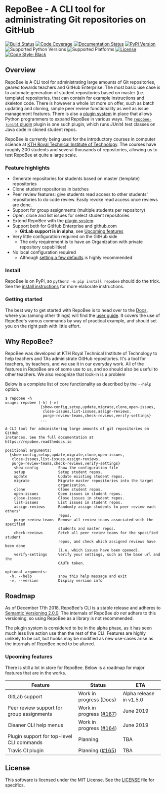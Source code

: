 # RepoBee - A CLI tool for administrating Git repositories on GitHub
[![Build Status](https://travis-ci.com/repobee/repobee.svg)](https://travis-ci.com/repobee/repobee)
[![Code Coverage](https://codecov.io/gh/repobee/repobee/branch/master/graph/badge.svg)](https://codecov.io/gh/repobee/repobee)
[![Documentation Status](https://readthedocs.org/projects/repobee/badge/?version=stable)](http://repobee.readthedocs.io/en/stable/)
[![PyPi Version](https://badge.fury.io/py/repobee.svg)](https://badge.fury.io/py/repobee)
![Supported Python Versions](https://img.shields.io/badge/python-3.5%2C%203.6%2C%203.7-blue.svg)
![Supported Platforms](https://img.shields.io/badge/platforms-Linux%2C%20macOS-blue.svg)
[![License](https://img.shields.io/badge/license-MIT-blue.svg)](LICENSE)
[![Code Style: Black](https://img.shields.io/badge/code%20style-black-000000.svg)](https://github.com/ambv/black)

## Overview
RepoBee is A CLI tool for administrating large amounts of Git repositories,
geared towards teachers and GitHub Enterprise. The most basic use case is to
automate generation of student repositories based on master (i.e. template)
repositories, that can contain for example instructions and skeleton code.
There is however a whole lot more on offer, such as batch updating and cloning,
simple peer review functionality as well as issue management features. There is
also a [plugin system](https://github.com/repobee/repobee-plug) in place that
allows Python programmers to expand RepoBee in various ways. The
[`repobee-junit4` plugin](https://github.com/repobee/repobee-junit4) plugin is
one such plugin, which runs JUnit4 test classes on Java code in cloned student
repos.

RepoBee is currently being used for the introductory courses in computer science at
[KTH Royal Technical Institute of Technology](https://www.kth.se/en/eecs). The
courses have roughly 200 students and several thousands of repositories,
allowing us to test RepoBee at quite a large scale.

### Feature highlights

* Generate repositories for students based on master (template) repositories
* Clone student repositories in batches
* Peer review features: give students read access to other students'
  repositories to do code review. Easily revoke read access once reviews are
  done.
* Support for group assignments (multiple students per repository)
* Open, close and list issues for select student repositories
* Extend RepoBee with the
  [plugin system](https://repobee.readthedocs.io/en/stable/plugins.html)
* Support both for GitHub Enterprise and github.com
    - **GitLab support is in alpha**, see [Upcoming features](#upcoming-features)
* Very little configuration required on the GitHub side
    - The only requirement is to have an Organization with private repository
      capabilities!
* No local configuration required
    - Although [setting a few defaults](https://repobee.readthedocs.io/en/stable/configuration.html#configuration)
      is highly recommended

### Install
RepoBee is on PyPi, so `python3 -m pip install repobee` should do the trick. See the
[install instructions](https://repobee.readthedocs.io/en/stable/install.html)
for more elaborate instructions.

### Getting started
The best way to get started with RepoBee is to head over to the
[Docs](https://repobee.readthedocs.io/en/stable/), where you (among other
things) will find the
[user guide](https://repobee.readthedocs.io/en/stable/userguide.html).
It covers the use of RepoBee's varous commands by way of practical example,
and should set you on the right path with little effort.

## Why RepoBee?
RepoBee was developed at KTH Royal Technical Institute of Technology to help
teachers and TAs administrate GitHub repositories. It's a tool for teachers, by
teachers, and we use it in our everyday work. All of the features in RepoBee
are of some use to us, and so should also be useful to other teachers. We also
recognize that lock-in is a problem

Below is
a complete list of core functionality as described by the `--help` option.

```
$ repobee -h
usage: repobee [-h] [-v]
                {show-config,setup,update,migrate,clone,open-issues,
                 close-issues,list-issues,assign-reviews,
                 purge-review-teams,check-reviews,verify-settings}
                ...

A CLI tool for administering large amounts of git repositories on GitHub
instances. See the full documentation at https://repobee.readthedocs.io

positional arguments:
  {show-config,setup,update,migrate,clone,open-issues,
   close-issues,list-issues,assign-reviews,
   purge-review-teams,check-reviews,verify-settings}
    show-config         Show the configuration file
    setup               Setup student repos.
    update              Update existing student repos.
    migrate             Migrate master repositories into the target
                        organization.
    clone               Clone student repos.
    open-issues         Open issues in student repos.
    close-issues        Close issues in student repos.
    list-issues         List issues in student repos.
    assign-reviews      Randomly assign students to peer review each others'
                        repos.
    purge-review-teams  Remove all review teams associated with the specified
                        students and master repos.
    check-reviews       Fetch all peer review teams for the specified student
                        repos, and check which assigned reviews have been done
                        (i.e. which issues have been opened).
    verify-settings     Verify your settings, such as the base url and the
                        OAUTH token.

optional arguments:
  -h, --help            show this help message and exit
  -v, --version         Display version info
```

## Roadmap
As of December 17th 2018, RepoBee's CLI is a stable release and adheres to
[Semantic Versioning 2.0.0](https://semver.org/spec/v2.0.0.html). The internals
of RepoBee _do not_ adhere to this versioning, so using RepoBee as a library
is not recommended.

The plugin system is considered to be in the alpha phase, as it has seen much
less live action use than the rest of the CLI. Features are highly unlikely to
be cut, but hooks may be modified as new use-cases arise as the internals of
RepoBee need to be altered.

### Upcoming features
There is still a lot in store for RepoBee. Below is a roadmap for major
features that are in the works.

| Feature                                   | Status                                                                          | ETA                     |
| -------                                   | ------                                                                          | ---                     |
| GitLab support                            | Work in progress ([Docs](https://repobee.readthedocs.io/en/stable/gitlab.html)) | Alpha release in v1.5.0 |
| Peer review support for group assignments | Work in progress  ([#167](https://github.com/repobee/repobee/issues/167))       | June 2019               |
| Cleaner CLI help menus                    | Work in progress ([#164](https://github.com/repobee/repobee/issues/164))        | June 2019               |
| Plugin support for top-level CLI commands | Planning                                                                        | TBA                     |
| Travis CI plugin                          | Planning ([#165](https://github.com/repobee/repobee/issues/165))                | TBA                     |

## License
This software is licensed under the MIT License. See the [LICENSE](LICENSE)
file for specifics.
